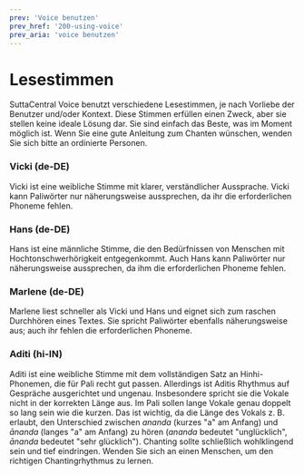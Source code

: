 ```yaml
---
prev: 'Voice benutzen'
prev_href: '200-using-voice'
prev_aria: 'voice benutzen'
---
```

# Lesestimmen
SuttaCentral Voice benutzt verschiedene Lesestimmen, je nach Vorliebe der Benutzer und/oder Kontext. Diese Stimmen erfüllen einen Zweck, aber sie stellen keine ideale Lösung dar. Sie sind einfach das Beste, was im Moment möglich ist. Wenn Sie eine gute Anleitung zum Chanten wünschen, wenden Sie sich bitte an ordinierte Personen.

### Vicki (de-DE)

Vicki ist eine weibliche Stimme mit klarer, verständlicher Aussprache. Vicki kann Paliwörter nur näherungsweise aussprechen, da ihr die erforderlichen Phoneme fehlen.

### Hans (de-DE)

Hans ist eine männliche Stimme, die den Bedürfnissen von Menschen mit Hochtonschwerhörigkeit entgegenkommt. Auch Hans kann Paliwörter nur näherungsweise aussprechen, da ihm die erforderlichen Phoneme fehlen.

### Marlene (de-DE)

Marlene liest schneller als Vicki und Hans und eignet sich zum raschen Durchhören eines Textes. Sie spricht Paliwörter ebenfalls näherungsweise aus; auch ihr fehlen die erforderlichen Phoneme.

### Aditi (hi-IN)

Aditi ist eine weibliche Stimme mit dem vollständigen Satz an Hinhi-Phonemen, die für Pali recht gut passen. Allerdings ist Aditis Rhythmus auf Gespräche ausgerichtet und ungenau. Insbesondere spricht sie die Vokale nicht in der korrekten Länge aus. Im Pali sollen lange Vokale genau doppelt so lang sein wie die kurzen. Das ist wichtig, da die Länge des Vokals z. B. erlaubt, den Unterschied zwischen *ananda* (kurzes "a" am Anfang) und *ānanda* (langes "a" am Anfang) zu hören (*ananda* bedeutet "unglücklich", *ānanda* bedeutet "sehr glücklich"). Chanting sollte schließlich wohlklingend sein und tief eindringen. Wenden Sie sich an einen Menschen, um den richtigen Chantingrhythmus zu lernen.
